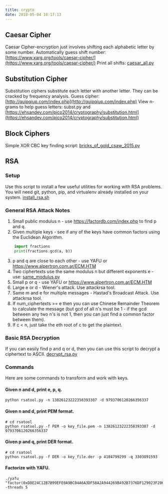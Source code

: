 ```yaml
---
title: crypto
date: 2018-05-04 18:17:13
---
```


## Caesar Cipher
Caesar Cipher-encryption just involves shifting each alphabetic letter by some number.
Automatically guess shift number: [https://www.xarg.org/tools/caesar-cipher/](https://www.xarg.org/tools/caesar-cipher/)
Print all shifts: [caesar_all.py](scripts/caesar_all.py)

## Substitution Cipher
Substitution ciphers substitute each letter with another letter. They can be cracked by frequency analysis.
Guess cipher: [http://quipqiup.com/index.php](http://quipqiup.com/index.php)
View n-grams to help guess letters: subst.py and [https://ehsandev.com/pico2014/cryptography/substitution.html](https://ehsandev.com/pico2014/cryptography/substitution.html)

## Block Ciphers
Simple XOR CBC key finding script: [bricks_of_gold_csaw_2015.py](scripts/bricks_of_gold_csaw_2015.py)

## RSA

### Setup
Use this script to install a few useful utilities for working with RSA problems. You will need git, python, pip, and virtualenv already installed on your system.
[install_rsa.sh](scripts/install_rsa.sh)

### General RSA Attack Notes

1. Small public modulus n - use https://factordb.com/index.php to find p and q.
2. Given multiple keys - see if any of the keys have common factors using the Euclidean Algorithm.

```python
    import fractions
    print(fractions.gcd(a, b))
```

3. p and q are close to each other - use YAFU or https://www.alpertron.com.ar/ECM.HTM
4. Two ciphertexts use the same modulus n but different exponents e - use: [same_modulus.py](scripts/same_modulus.py)
5. Small p or q - use YAFU or https://www.alpertron.com.ar/ECM.HTM
6. Large e or d - Wiener's attack. Use attackrsa tool.
7. Same m and e for multiple messages - Hastad's Broadcast Attack. Use attackrsa tool.
8. If num_ciphertexts >= e then you can use Chinese Remainder Theorem to calculate the message (but gcd of all n's must be 1 - if the gcd between any two n's is not 1, then you can just find a common factor between them).
9. If c < n, just take the eth root of c to get the plaintext.

### Basic RSA Decryption
If you can easily find p and q or d, then you can use this script to decrypt a ciphertext to ASCII.
[decrypt_rsa.py](scripts/decrypt_rsa.py)

### Commands
Here are some commands to transform and work with keys.

#### Given n and d, print e, p, q.
```
python rsatool.py -n 13826123222358393307 -d 9793706120266356337
```

#### Given n and d, print PEM format.
```
# cd rsatool
python rsatool.py -f PEM -o key_file.pem -n 13826123222358393307 -d 9793706120266356337
```

#### Given p and q, print DER format.
```
# cd rsatool
python rsatool.py -f DER -o key_file.der -p 4184799299 -q 3303891593
```

#### Factorize with YAFU.
```
./yafu "factor(0xD8E24C12B7B99EFE0A9BC04A6A3DF58A2A944269B492B7376DF129023F2061B9)" -threads 5
```
